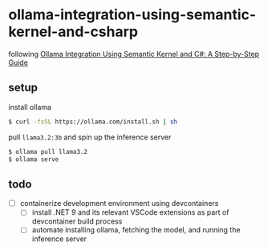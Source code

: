# ollama-integration-using-semantic-kernel-and-csharp

following [Ollama Integration Using Semantic Kernel and C#: A Step-by-Step Guide](https://mehmetozkaya.medium.com/ollama-integration-using-semantic-kernel-and-c-a-step-by-step-guide-311b7d163b67)

## setup

install ollama

```bash
$ curl -fsSL https://ollama.com/install.sh | sh
```

pull `llama3.2:3b` and spin up the inference server

```bash
$ ollama pull llama3.2
$ ollama serve
```

## todo

- [ ] containerize development environment using devcontainers
    - [ ] install .NET 9 and its relevant VSCode extensions as part of devcontainer build process
    - [ ] automate installing ollama, fetching the model, and running the inference server